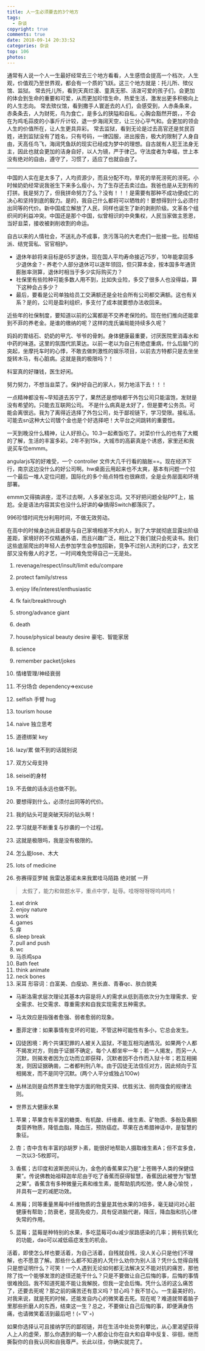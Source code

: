 ```yaml
---
title: 人一生必须要去的3个地方
tags:
  - 杂谈
copyright: true
comments: true
date: 2018-09-14 20:33:52
categories: 杂谈
top: 106
photos:
---
```


通常有人说一个人一生最好经常去三个地方看看，人生感悟会提高一个档次，人生观，价值观乃至世界观，都会有一个质的飞跃。这三个地方就是：托儿所、殡仪馆、监狱。 常去托儿所，看到天真烂漫、童真无邪、活泼可爱的孩子们，会更加的体会到生命的重要和可爱，从而更加珍惜生命，热爱生活，激发出更多积极向上的人生志向。 常去殡仪馆，看到撒手人寰逝去的人们，会感受到，人赤条条来，赤条条去，人为财死，鸟为食亡，是多么的狭隘和自私，心胸会豁然开朗，，不会在为鸡毛蒜皮的小事斤斤计较，退一步海阔天空，让三分心平气和。会更加的领会人生的价值所在，让人生更具异彩。 常去监狱，看到无论是过去高官还是贫民百姓，进到监狱没有了姓名，只有号码，一律囚服，进出报告，极大的限制了人身自由，天高任鸟飞，海阔凭鱼跃的现实已经成为梦中的理想。自古就有人犯王法身无主，因此也就会更加的洁身自好，以人为镜，严于律己。守法度者为幸福，世上本没有绝对的自由，遵守了，习惯了，适应了也就自由了。

---
<!--more-->

中国的人实在是太多了，人均资源少，而且分配不均，旱死的旱死涝死的涝死。小时候奶奶经常说我爸生下来多么瘦小，为了生存还去卖过血。我爸也是从无到有的打拼。我是努力了，但我拼命努力了么？没有！！！是需要有那种不成功便成仁的决心和坚持到底的毅力。是的，我自己什么都将可以牺牲的！要想得到什么必须付出同等的代价。新中国成立解放了人民，同样也诞生了新的剥削阶级。文革各个组织间的利益冲突。中国还是那个中国，似曾相识的中央集权，人民当家做主恩恩，当好韭菜，接收被剥削收割的命运。

自古以来的人情社会，不送礼办不成事，贪污落马的大老虎们一批接一批。拉帮结派、结党营私、官官相护。

- 退休年龄将来目标是65岁退休，现在国人平均寿命接近75岁，10年能拿回多少退休金？- 养老个人部分退休可以逐年领回，但只算本金，按本国多年通货膨胀率测算，退休时相当于多少实际购买力？
- 社保里有些险种可能多数人用不到，比如失业险，多交了很多人也没得益，算下这种会占多少？
- 最后，要看是公司单独给员工交满额还是全社会所有公司都交满额。这也有关系？是的，公司是盈利组织，多支付了成本就要想办法收回来。

近些年的社保制度，要知道以前的公寓都是不交养老保险的。现在他们推向还能拿到不菲的养老金。是谁的缴纳的呢？这样的庞氏骗局能持续多久呢？

妈妈的胃结石、奶奶的甲亢、爷爷的骨刺。身体健康最重要，讨厌医院里消毒水和中药的味道。这里的氛围代凯莱达。以前一老以为自己有绝症重病，什么后脑勺的突起，坐摩托车时的心悸，不敢去做刺激性的娱乐项目，以前去方特都只是去坐坐旋转木马，有心脏病。这就是我的极限吗？！

科室真的好赚钱，医生好闲。

努力努力，不想当韭菜了。保护好自己的家人，努力地活下去！！！

一点精神都没有~早知道去苏宁了，果然还是想啥都干外包公司只能温饱，发财是没有希望的。只能去互联网公司。
不是什么病真是太好了，但是要考公务员。可能会离很远。我为了离得近选择了外包公司，处于鄙视链下，学习受限。接私活。可能去sn这种大公司镀个金也是个好选择吧！大平台之间跳转的重要性。

一天到晚没什么精神，让人好担心。10.3一起煮饭吃了。对菜价什么的也有了大概的了解，生活的丰富多彩。2年不到15k，大城市的高薪真是个诱惑，家里还和我说买车位emmm。

angularjs写的好难受，一个 controller 文件大几千行看的脑胀==。现在经济下行，南京这边没什么的好公司啊。hw桌面云用起来也不太爽，基本有问题一个拉一个最后一堆人定位问题，国际化的多个局点特性也很麻烦，全是业务层面和环境部署。

emmm又得搞讲座，混不过去啊，人多紧张忘词。又不好把问题全贴PPT上，尴尬。全是语法内容其实也没什么好讲的😂搞得Switch都落灰了。

996珍惜时间充分利用时间，不做无效劳动。

在高中的时候身边尚且都是与自己家境相差不大的人，到了大学就彻底显露出阶级差距，家境好的不仅精通外语，而且兴趣广泛，相比之下我们就只会死读书。我们这些底层爬出的年轻人去参加学生会参加招新，竞争不过别人流利的口才，去文艺部又没有傲人的才艺，一时间难免觉得自己一无是处。

1. revenage/respect/insult/limit edu/compare
2. protect family/stress
3. enjoy life/interest/enthusiastic
4. fk fair/breakthrough
5. strong/advance giant
6. death
7. house/physical beauty desire 豪宅、智能家居
8. science

1. remember packet/jokes
2. 情绪管理/神经衰弱
3. 不分场合 dependency=>excuse
4. selfish 手臂 hug
5. tourism house
6. naive 独立思考
7. 道德绑架 key
8. lazy/累 做不到的话就别说
9. 双方父母支持
10. seisei的身材

1. 不去做的话永远也做不到。
2. 要想得到什么，必须付出同等的代价。
3. 我的钻头可是突破天际的钻头啊！
4. 学习就是不断重复与抄袭的一个过程。
5. 这就是极限吗，我是没有极限的。
6. 怎么能lose、木大
7. lots of medicine
8. 弥赛得亚罗贼 我雷达基诺未来我累哇马陌路 绝对腻 一开

> 太假了，能力和做题水平，重点中学，耻辱。哇呀呀呀呀呜呜呜！

1. eat drink
2. enjoy nature
3. work
4. games
5. 痒
6. sleep break
7. pull and push
8. wc
9. 马杀鸡spa
10. Bath feet
11. think animate
12. neck bones
13. 采耳
形容词：白富美、白瘦幼、黑长直、青春qc、肤白貌美

- 马斯洛需求层次理论其基本内容是将人的需求从低到高依次分为生理需求、安全需求、社交需求、尊重需求和自我实现需求五种需求。

- 马太效应是指强者愈强、弱者愈弱的现象。

- 墨菲定律：如果事情有变坏的可能，不管这种可能性有多小，它总会发生。

- 囚徒困境：两个共谋犯罪的人被关入监狱，不能互相沟通情况。如果两个人都不揭发对方，则由于证据不确定，每个人都坐牢一年；若一人揭发，而另一人沉默，则揭发者因为立功而立即获释，沉默者因不合作而入狱十年；若互相揭发，则因证据确凿，二者都判刑八年。由于囚徒无法信任对方，因此倾向于互相揭发，而不是同守沉默。(两个人平分或独占100w)

- 丛林法则是自然界里生物学方面的物竞天择、优胜劣汰、弱肉强食的规律法则。

- 世界五大健康水果

1. 苹果；苹果含有丰富的糖类、有机酸、纤维素、维生素、矿物质、多酚及黄酮类营养物质，降低血脂，降血压，预防癌症。苹果在古希腊神话中，是智慧的象征。

2. 杏；杏中含有丰富的β胡罗卜素，能很好地帮助人摄取维生素A；但不宜多食，一次以3-5枚即可。

3. 香蕉；古印度和波斯民间认为，金色的香蕉果实乃是“上苍赐予人类的保健佳果”。传说佛教始祖释迦牟尼由于吃了香蕉而获得智慧，香蕉因此被誉为“智慧之果”。香蕉含有多种微量元素和维生素，能帮助肌肉松弛，使人身心愉悦 ，并具有一定的减肥功效。

4. 黑莓；同等重量黑莓中纤维物质的含量是其他水果的3倍多，毫无疑问对心脏健康有帮助；防衰老，提高免疫力，具有促进脑代谢，降压，降血脂和抗心律失常的作用。

5. 蓝莓；蓝莓是种特别的水果，多吃蓝莓可du减少尿路感染的几率；拥有抗氧化的功能，dao可以减低癌症发生的机会。

活着，即使怎么样也要活着，为自己活着，自残就自残，没人关心只是他们不理解，也不愿意了解。那些什么都不知道的人凭什么劝你为别人活？凭什么觉得自残只是想证明什么？可笑！一个人遇到无论如何都无法解决又不能对抗的痛苦，那他除了找一个能够发泄的途径还能干什么？只是不要做让自己后悔的事，后悔的事情很难挽回。我不知道死能不能让我解脱，但我一定会后悔。凭什么活的这么痛苦了，还要去死呢？那之前的痛苦还有意义吗？甘心吗？我不甘心。一生最美好的，对我来说，就是死的时候，还能发自内心的微笑着去死。现在呢？难道就带着脑子里那些折磨人的东西，结束这一生？总之，不要做让自己后悔的事，即便满身伤痛，也请微笑着活到最后吧！(◦˙▽˙◦)

如果你选择认可且接纳学历的鄙视链，并在生活中处处势利攀比，从心里渴望获得人上人的虚荣，那么你遇到的每一个人都会让你在自大和自卑中反复、徘徊，继而撕裂你的自我认同和自我尊严。长此以往，你确实就完了。
